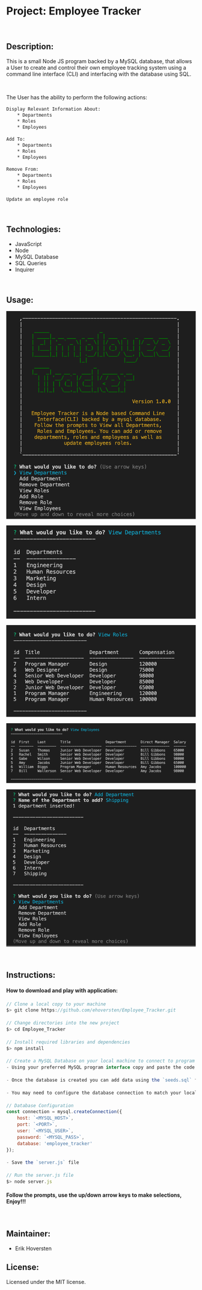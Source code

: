 # Project: Employee Tracker 

&nbsp;

## Description:

This is a small Node JS program backed by a MySQL database, that allows a User to create and control their own employee tracking system using a command line interface (CLI) and interfacing with the database using SQL.

&nbsp;  

The User has the ability to perform the following actions:

    Display Relevant Information About:
        * Departments
        * Roles
        * Employees
    
    Add To:
        * Departments
        * Roles
        * Employees

    Remove From:
        * Departments
        * Roles
        * Employees

    Update an employee role


&nbsp;

## Technologies:

- JavaScript
- Node
- MySQL Database
- SQL Queries
- Inquirer

&nbsp;

## Usage:

![Program Start](./assets/img/logo.png)

![View Departments](./assets/img/departments.png)

![View Roles](./assets/img/roles.png)

![View Employees](./assets/img/employees.png)

![Add Department](./assets/img/add.png)

&nbsp;

## Instructions:

####  How to download and play with application:

```javascript
// Clone a local copy to your machine
$> git clone https://github.com/ehoversten/Employee_Tracker.git

// Change directories into the new project
$> cd Employee_Tracker

// Install required libraries and dependencies
$> npm install

// Create a MySQL Database on your local machine to connect to program
- Using your preferred MySQL program interface copy and paste the code from the `schema.sql` file and create the database and table schema.

- Once the database is created you can add data using the `seeds.sql` file

- You may need to configure the database connection to match your local settings, edit the values contained between the `< >` in the `server.js` file as needed.

// Database Configuration
const connection = mysql.createConnection({
    host: `<MYSQL_HOST>`,
    port: `<PORT>`,
    user: `<MYSQL_USER>`,
    password: `<MYSQL_PASS>`,
    database: 'employee_tracker'
});

- Save the `server.js` file 

// Run the server.js file
$> node server.js

```

#### Follow the prompts, use the up/down arrow keys to make selections, Enjoy!!!


&nbsp;

## Maintainer:

- Erik Hoversten

## License:

Licensed under the MIT license.
